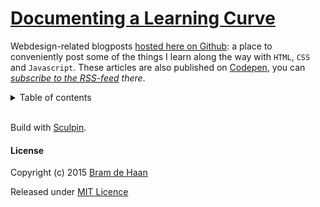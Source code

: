 # [Documenting a Learning Curve](//atelierbram.github.io/blog/)

Webdesign-related blogposts [hosted here on Github](//atelierbram.github.io/blog/): a place to conveniently post some of the things I learn along the way with `HTML`, `CSS` and `Javascript`. These articles are also published on [Codepen](//codepen.io/atelierbram/blog), you can  _[subscribe to the RSS-feed](//codepen.io/atelierbram/blog/feed/) there_.

<details>
<summary>Table of contents</summary>

- [Create a Custom Unicase Webfont](https://atelierbram.github.io/blog/create-custom-unicase-webfont)
- [Lazy Loading Logos](https://atelierbram.github.io/blog/lazy-loading/)
- [Alpha Transparency in 8 Digits Hex Notation](https://atelierbram.github.io/blog/alpha-transparency-in-hex)
- [Switching Color Modes in SVG](https://atelierbram.github.io/blog/switching-color-modes)
- [On Editing Colorschemes for Sublime Text](https://atelierbram.github.io/blog/colorschemes-sublime/)
- [Differentiate between Code Examples](https://atelierbram.github.io/blog/differentiate/)
- [How the Airfan is Going to Replace the Hamburger](https://atelierbram.github.io/blog/airfan)
- [Colorscheming for Syntax Highlighting](https://atelierbram.github.io/blog/colorscheming)
- [Generate a Static Website with Assemble](https://atelierbram.github.io/blog/assembling)
- [Interplay between CSS and Javascript](https://atelierbram.github.io/blog/interplay-css-javascript)
- [Site-wide Navigation with Select Menu](https://atelierbram.github.io/blog/select-menu-hashchange)
- [CSS-Shapes in Multi-Column Layout](https://atelierbram.github.io/blog/css-shapes-in-multi-column-layout)

</details>

<br>Build with [Sculpin](//sculpin.io).

#### License

Copyright (c) 2015 [Bram de Haan](//atelierbramdehaan.nl)

Released under [MIT Licence](//atelierbram.mit-license.org)

